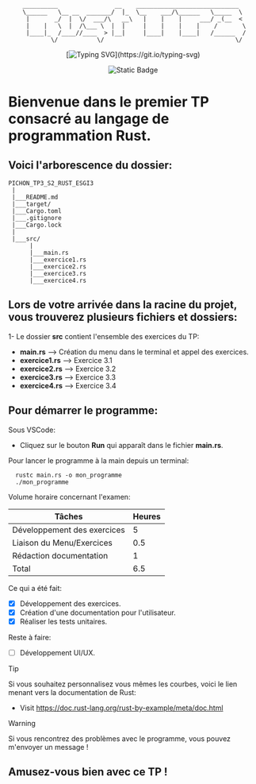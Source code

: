 
        __________                __    _____________________________  
        \______   \__ __  _______/  |_  \__    ___/\______   \_____  \ 
         |       _/  |  \/  ___/\   __\   |    |    |     ___/ _(__  < 
         |    |   \  |  /\___ \  |  |     |    |    |    |    /       \
         |____|_  /____//____  > |__|     |____|    |____|   /______  /
                \/           \/                                     \/ 


<div align="center">

  [![Typing SVG](https://readme-typing-svg.demolab.com?font=Fira+Code&pause=1000&color=F46800&center=true&vCenter=true&random=false&width=435&lines=Rust+is+a+Must+!)](https://git.io/typing-svg)

  ![Static Badge](https://img.shields.io/badge/Rust-1.77.1-blue?style=for-the-badge&logo=rust&logoColor=%23F46800&labelColor=black&color=%23F46800)

</div>

# Bienvenue dans le premier TP consacré au langage de programmation Rust.

## Voici l'arborescence du dossier:
    PICHON_TP3_S2_RUST_ESGI3
     |
     |___README.md
     |___target/
     |___Cargo.toml
     |___.gitignore
     |___Cargo.lock
     |
     |___src/
          |
          |___main.rs
          |___exercice1.rs
          |___exercice2.rs
          |___exercice3.rs
          |___exercice4.rs

## Lors de votre arrivée dans la racine du projet, vous trouverez plusieurs fichiers et dossiers:
1- Le dossier **src** contient l'ensemble des exercices du TP:
  - **main.rs** --> Création du menu dans le terminal et appel des exercices.<br>
  - **exercice1.rs** --> Exercice 3.1<br>
  - **exercice2.rs** --> Exercice 3.2<br>
  - **exercice3.rs** --> Exercice 3.3<br>
  - **exercice4.rs** --> Exercice 3.4<br>

## Pour démarrer le programme:
Sous VSCode:<br>
- Cliquez sur le bouton **Run** qui apparaît dans le fichier **main.rs**.<br>

Pour lancer le programme à la main depuis un terminal:<br>
```shell
  rustc main.rs -o mon_programme
  ./mon_programme
```
Volume horaire concernant l'examen:

| Tâches  | Heures |
| ------------- | ------------- |
| Développement des exercices  | 5 |
| Liaison du Menu/Exercices | 0.5 |
| Rédaction documentation| 1 |
| Total | 6.5 |

Ce qui a été fait:
- [X] Développement des exercices.
- [X] Création d'une documentation pour l'utilisateur.
- [X] Réaliser les tests unitaires.

Reste à faire:
- [ ] Développement UI/UX.

> [!TIP]
> Si vous souhaitez personnalisez vous mêmes les courbes, voici le lien menant vers la documentation de Rust:
>  - Visit https://doc.rust-lang.org/rust-by-example/meta/doc.html

> [!WARNING]
> Si vous rencontrez des problèmes avec le programme, vous pouvez m'envoyer un message !

## Amusez-vous bien avec ce TP !